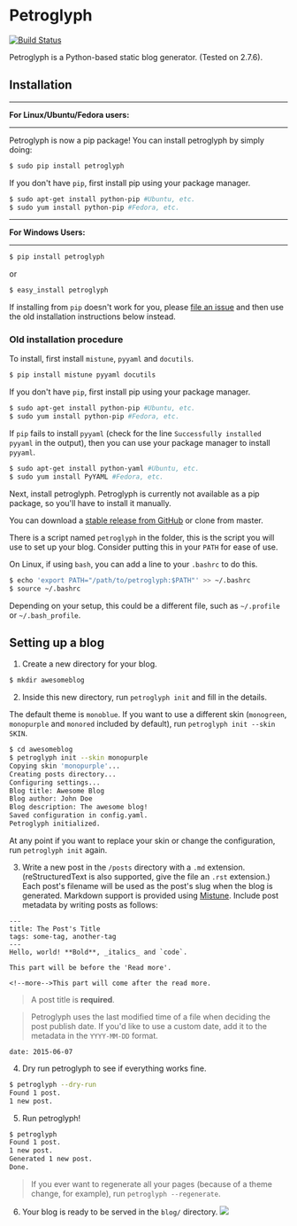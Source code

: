 Petroglyph
==========
[![Build Status](https://travis-ci.org/polybuildr/petroglyph.svg?branch=master)](https://travis-ci.org/polybuildr/petroglyph)

Petroglyph is a Python-based static blog generator. (Tested on 2.7.6).

## Installation
***
<b>For Linux/Ubuntu/Fedora users:</b>
***
Petroglyph is now a pip package! You can install petroglyph by simply doing:
```sh
$ sudo pip install petroglyph
```

If you don't have `pip`, first install pip using your package manager.

```sh
$ sudo apt-get install python-pip #Ubuntu, etc.
$ sudo yum install python-pip #Fedora, etc.
```
***
<b>For Windows Users:</b>
***
```sh
$ pip install petroglyph
```
or
```sh
$ easy_install petroglyph
```
If installing from `pip` doesn't work for you, please [file an issue](https://github.com/polybuildr/petroglyph/issues) and then use the old installation instructions below instead.

### Old installation procedure

To install, first install `mistune`, `pyyaml` and `docutils`.

```sh
$ pip install mistune pyyaml docutils
```

If you don't have `pip`, first install pip using your package manager.

```sh
$ sudo apt-get install python-pip #Ubuntu, etc.
$ sudo yum install python-pip #Fedora, etc.
```

If `pip` fails to install `pyyaml` (check for the line `Successfully installed pyyaml` in the output), then you can use your package manager to install `pyyaml`.

```sh
$ sudo apt-get install python-yaml #Ubuntu, etc.
$ sudo yum install PyYAML #Fedora, etc.
```

Next, install petroglyph. Petroglyph is currently not available as a pip package, so you'll have to install it manually.

You can download a [stable release from GitHub](https://github.com/polybuildr/petroglyph/releases) or clone from master.

There is a script named `petroglyph` in the folder, this is the script you will use to set up your blog. Consider putting this in your `PATH` for ease of use.

On Linux, if using `bash`, you can add a line to your `.bashrc` to do this.

```sh
$ echo 'export PATH="/path/to/petroglyph:$PATH"' >> ~/.bashrc
$ source ~/.bashrc
```

Depending on your setup, this could be a different file, such as `~/.profile` or `~/.bash_profile`.

## Setting up a blog

1. Create a new directory for your blog.

  ```sh
  $ mkdir awesomeblog
  ```
2. Inside this new directory, run `petroglyph init` and fill in the details.

  The default theme is `monoblue`. If you want to use a different skin (`monogreen`, `monopurple` and `monored` included by default), run `petroglyph init --skin SKIN`.
  ```sh
  $ cd awesomeblog
  $ petroglyph init --skin monopurple
  Copying skin 'monopurple'...
  Creating posts directory...
  Configuring settings...
  Blog title: Awesome Blog
  Blog author: John Doe
  Blog description: The awesome blog!
  Saved configuration in config.yaml.
  Petroglyph initialized.
  ```
  At any point if you want to replace your skin or change the configuration, run `petroglyph init` again.

3. Write a new post in the `/posts` directory with a `.md` extension. (reStructuredText is also supported, give the file an `.rst` extension.) Each post's filename will be used as the post's slug when the blog is generated. Markdown support is provided using [Mistune](https://github.com/lepture/mistune). Include post metadata by writing posts as follows:

  ```
  ---
  title: The Post's Title
  tags: some-tag, another-tag
  ---
  Hello, world! **Bold**, _italics_ and `code`.

  This part will be before the 'Read more'.

  <!--more-->This part will come after the read more.
  ```
  > A post title is **required**.

  > Petroglyph uses the last modified time of a file when deciding the post publish date. If you'd like to use a custom date, add it to the metadata in the `YYYY-MM-DD` format.
  ```
  date: 2015-06-07
  ```
4. Dry run petroglyph to see if everything works fine.
  ```sh
  $ petroglyph --dry-run
  Found 1 post.
  1 new post.
  ```

5. Run petroglyph!
  ```sh
  $ petroglyph
  Found 1 post.
  1 new post.
  Generated 1 new post.
  Done.
  ```
  > If you ever want to regenerate all your pages (because of a theme change, for example), run `petroglyph --regenerate`.

6. Your blog is ready to be served in the `blog/` directory.
  ![](http://polybuildr.github.io/petroglyph/screenshot.gif)
